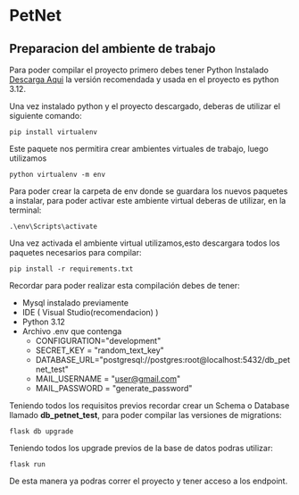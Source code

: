 # PetNet
## Preparacion del ambiente de trabajo
Para poder compilar el proyecto primero debes tener Python Instalado [Descarga Aqui](https://www.python.org/downloads/) la versión recomendada y usada en el proyecto es python 3.12.

Una vez instalado python y el proyecto descargado, deberas de utilizar el siguiente comando:
```
pip install virtualenv
```
Este paquete nos permitira crear ambientes virtuales de trabajo, luego utilizamos
```
python virtualenv -m env
```
Para poder crear la carpeta de env donde se guardara los nuevos paquetes a instalar, para poder activar este ambiente virtual deberas de utilizar, en la terminal:
``` 
.\env\Scripts\activate
```

Una vez activada el ambiente virtual utilizamos,esto descargara todos los paquetes necesarios para compilar:
```
pip install -r requirements.txt
```
Recordar para poder realizar esta compilación debes de tener:

* Mysql instalado previamente
* IDE ( Visual Studio(recomendacion) )
* Python 3.12
* Archivo .env que contenga
    * CONFIGURATION="development"
    * SECRET_KEY = "random_text_key"
    * DATABASE_URL="postgresql://postgres:root@localhost:5432/db_petnet_test"
    * MAIL_USERNAME = "user@gmail.com"
    * MAIL_PASSWORD = "generate_password"

Teniendo todos los requisitos previos recordar crear un Schema o Database llamado **db_petnet_test**, para poder compilar las versiones de migrations:


```
flask db upgrade
```
Teniendo todos los upgrade previos de la base de datos podras utilizar:
```
flask run
```
De esta manera ya podras correr el proyecto y tener acceso a los endpoint.
